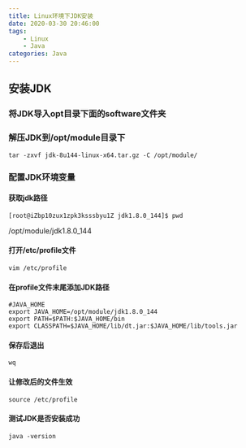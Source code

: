 ```yaml
---
title: Linux环境下JDK安装
date: 2020-03-30 20:46:00
tags: 
	- Linux
	- Java
categories: Java
---
```


## 安装JDK

### 将JDK导入opt目录下面的software文件夹

### 解压JDK到/opt/module目录下

```shell
tar -zxvf jdk-8u144-linux-x64.tar.gz -C /opt/module/
```

### 配置JDK环境变量

#### 获取jdk路径

```shell
[root@iZbp10zux1zpk3ksssbyu1Z jdk1.8.0_144]$ pwd
```

/opt/module/jdk1.8.0_144

#### 打开/etc/profile文件

```shell
vim /etc/profile
```

#### 在profile文件末尾添加JDK路径

```shell
#JAVA_HOME
export JAVA_HOME=/opt/module/jdk1.8.0_144
export PATH=$PATH:$JAVA_HOME/bin
export CLASSPATH=$JAVA_HOME/lib/dt.jar:$JAVA_HOME/lib/tools.jar
```

#### 保存后退出

```shell
wq
```

#### 让修改后的文件生效

```shell
source /etc/profile
```

#### 测试JDK是否安装成功

```shell
java -version
```

